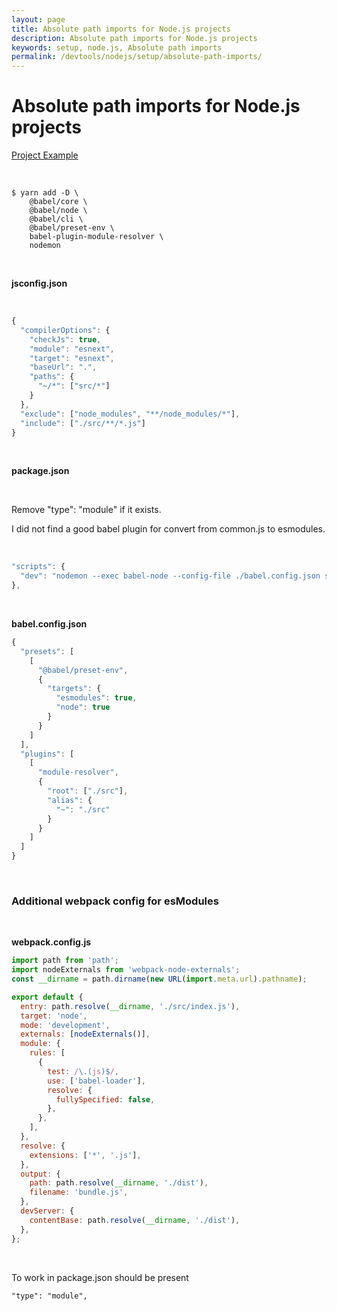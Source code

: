 ```yaml
---
layout: page
title: Absolute path imports for Node.js projects
description: Absolute path imports for Node.js projects
keywords: setup, node.js, Absolute path imports
permalink: /devtools/nodejs/setup/absolute-path-imports/
---
```


# Absolute path imports for Node.js projects

[Project Example](https://github.com/webmakaka/Test-Driven-Development-with-Nodejs)

<br/>

```
$ yarn add -D \
    @babel/core \
    @babel/node \
    @babel/cli \
    @babel/preset-env \
    babel-plugin-module-resolver \
    nodemon
```

<br/>

**jsconfig.json**

<br/>

```js
{
  "compilerOptions": {
    "checkJs": true,
    "module": "esnext",
    "target": "esnext",
    "baseUrl": ".",
    "paths": {
      "~/*": ["src/*"]
    }
  },
  "exclude": ["node_modules", "**/node_modules/*"],
  "include": ["./src/**/*.js"]
}
```

<br/>

**package.json**

<br/>

Remove "type": "module" if it exists.

I did not find a good babel plugin for convert from common.js to esmodules.

<br/>

```js
"scripts": {
  "dev": "nodemon --exec babel-node --config-file ./babel.config.json src/index.js",
},
```

<br/>

**babel.config.json**

```js
{
  "presets": [
    [
      "@babel/preset-env",
      {
        "targets": {
          "esmodules": true,
          "node": true
        }
      }
    ]
  ],
  "plugins": [
    [
      "module-resolver",
      {
        "root": ["./src"],
        "alias": {
          "~": "./src"
        }
      }
    ]
  ]
}
```

<br/>

### Additional webpack config for esModules

<br/>

**webpack.config.js**

```js
import path from 'path';
import nodeExternals from 'webpack-node-externals';
const __dirname = path.dirname(new URL(import.meta.url).pathname);

export default {
  entry: path.resolve(__dirname, './src/index.js'),
  target: 'node',
  mode: 'development',
  externals: [nodeExternals()],
  module: {
    rules: [
      {
        test: /\.(js)$/,
        use: ['babel-loader'],
        resolve: {
          fullySpecified: false,
        },
      },
    ],
  },
  resolve: {
    extensions: ['*', '.js'],
  },
  output: {
    path: path.resolve(__dirname, './dist'),
    filename: 'bundle.js',
  },
  devServer: {
    contentBase: path.resolve(__dirname, './dist'),
  },
};
```

<br/>

To work in package.json should be present

```
"type": "module",
```
